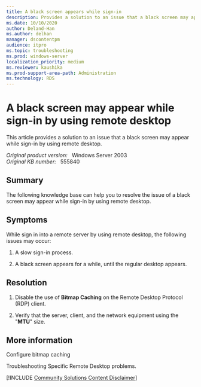 ```yaml
---
title: A black screen appears while sign-in
description: Provides a solution to an issue that a black screen may appear while sign-in by using remote desktop.
ms.date: 10/10/2020
author: Deland-Han 
ms.author: delhan
manager: dscontentpm
audience: itpro
ms.topic: troubleshooting
ms.prod: windows-server
localization_priority: medium
ms.reviewer: kaushika
ms.prod-support-area-path: Administration
ms.technology: RDS
---
```

# A black screen may appear while sign-in by using remote desktop

This article provides a solution to an issue that a black screen may appear while sign-in by using remote desktop.

_Original product version:_ &nbsp; Windows Server 2003  
_Original KB number:_ &nbsp; 555840

## Summary

The following knowledge base can help you to resolve the issue of a black screen may appear while sign-in by using remote desktop.

## Symptoms

While sign in into a remote server by using remote desktop, the following issues may occur:

1. A slow sign-in process.

2. A black screen appears for a while, until the regular desktop appears.

## Resolution

1. Disable the use of **Bitmap Caching** on the Remote Desktop Protocol (RDP) client.

2. Verify that the server, client, and the network equipment using the "**MTU**" size.

## More information

Configure bitmap caching

Troubleshooting Specific Remote Desktop problems.

[!INCLUDE [Community Solutions Content Disclaimer](../../includes/community-solutions-content-disclaimer.md)]
